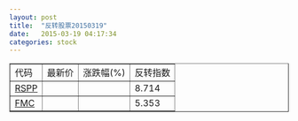 ```yaml
---
layout: post
title:  "反转股票20150319"
date:   2015-03-19 04:17:34
categories: stock
---
```


<script type="text/javascript">
var stockList = []
stockList.push('gb_rspp');
stockList.push('gb_fmc');
</script>

<table border="1">
 <tr>
 <td>代码</td>
  <td>最新价</td>
  <td>涨跌幅(%)</td>
 <td>反转指数</td>
</tr>
  <tr id="rspp"><td><a href="http://stock.finance.sina.com.cn/usstock/quotes/RSPP.html" target="_blank">RSPP</a></td><td></td><td></td><td>8.714</td></tr>
  <tr id="fmc"><td><a href="http://stock.finance.sina.com.cn/usstock/quotes/FMC.html" target="_blank">FMC</a></td><td></td><td></td><td>5.353</td></tr>
</table>
